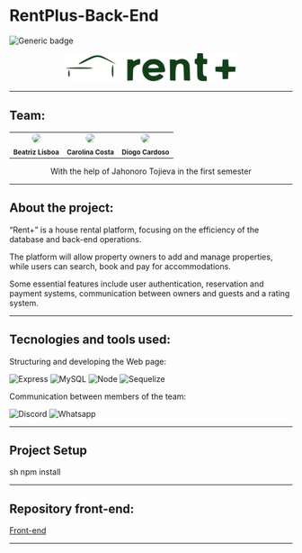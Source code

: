 # RentPlus-Back-End

![Generic badge](https://img.shields.io/badge/status-completed-133e1a)

<div align="center">
<img src="https://github.com/carolinacosta4/RentPlus/blob/main/src/assets/images/logo.svg" width="60%">
</div>

<hr>

## Team:

<table align="center">
    <tr>
        <td align="center">
        <img style="border-radius: 50%; width="100px;"" src="https://avatars.githubusercontent.com/u/99557581?v=4" width="100px;"><br>
        <sub>
        <b>Beatriz Lisboa</br>
        </td>
	<td align="center">
        <img style="border-radius: 50%; width="100px;"" src="https://avatars.githubusercontent.com/u/115319284?s=400" width="100px;"><br>
        <sub>
        <b>Carolina Costa</br>
        </td>
        <td align="center">
        <img style="border-radius: 50%; width="100px;"" src="https://avatars.githubusercontent.com/u/100773103?v=4" width="100px;"><br>
        <sub>
        <b>Diogo Cardoso</br>
        </td>
    </tr>
</table>
<p align="center">With the help of Jahonoro Tojieva in the first semester</p>

<hr>

## About the project:

“Rent+” is a house rental platform, focusing on the efficiency of the database and back-end operations. 

The platform will allow property owners to add and manage properties, while users can search, book and pay for accommodations. 

Some essential features include user authentication, reservation and payment systems, communication between owners and guests and a rating system.

<hr>


## Tecnologies and tools used:

Structuring and developing the Web page:

![Express](https://camo.githubusercontent.com/1bf0d1f3d3c56a35fb820e063b0fc6fed019ca6999c4c5abe17cfdbe3ce190c3/68747470733a2f2f696d672e736869656c64732e696f2f62616467652f657870726573732e6a732d2532333430346435392e7376673f7374796c653d666f722d7468652d6261646765266c6f676f3d65787072657373266c6f676f436f6c6f723d253233363144414642)
![MySQL](https://img.shields.io/badge/mysql-4479A1?style=flat&logo=mysql&logoColor=white)
![Node](https://camo.githubusercontent.com/069cdc49b778ab7a3f9a9842163d44626ed8de7e55d7ea64b313f2eaa9c3116b/68747470733a2f2f696d672e736869656c64732e696f2f62616467652f6e6f64652e6a732d2532333433383533442e7376673f7374796c653d666f722d7468652d6261646765266c6f676f3d6e6f64652d646f742d6a73266c6f676f436f6c6f723d7768697465)
![Sequelize](https://img.shields.io/badge/-Sequelize-52B0E7?style=flat-square&logo=sequelize&labelColor=52B0E7&logoColor=FFF)


Communication between members of the team:

![Discord](https://img.shields.io/badge/Discord-7289DA?style=for-the-badge&logo=discord&logoColor=white)
![Whatsapp](https://img.shields.io/badge/WhatsApp-25D366?style=for-the-badge&logo=whatsapp&logoColor=white)

<hr>


## Project Setup

sh
npm install



<hr>


## Repository front-end:

[Front-end](https://github.com/carolinacosta4/RentPlus)

<hr>
